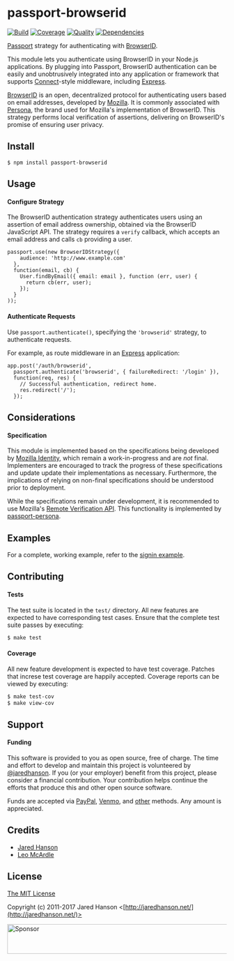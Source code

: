 # passport-browserid

[![Build](https://img.shields.io/travis/jaredhanson/passport-browserid.svg)](https://travis-ci.org/jaredhanson/passport-browserid)
[![Coverage](https://img.shields.io/coveralls/jaredhanson/passport-browserid.svg)](https://coveralls.io/r/jaredhanson/passport-browserid)
[![Quality](https://img.shields.io/codeclimate/github/jaredhanson/passport-browserid.svg?label=quality)](https://codeclimate.com/github/jaredhanson/passport-browserid)
[![Dependencies](https://img.shields.io/david/jaredhanson/passport-browserid.svg)](https://david-dm.org/jaredhanson/passport-browserid)


[Passport](https://github.com/jaredhanson/passport) strategy for authenticating
with [BrowserID](https://developer.mozilla.org/en-US/docs/Mozilla/Persona).

This module lets you authenticate using BrowserID in your Node.js applications.
By plugging into Passport, BrowserID authentication can be easily and
unobtrusively integrated into any application or framework that supports
[Connect](http://www.senchalabs.org/connect/)-style middleware, including
[Express](http://expressjs.com/).

[BrowserID](https://developer.mozilla.org/en-US/docs/Mozilla/Persona) is an
open, decentralized protocol for authenticating users based on email addresses,
developed by [Mozilla](http://www.mozilla.org/).  It is commonly associated with
[Persona](https://login.persona.org/), the brand used for Mozilla's
implementation of BrowserID.  This strategy performs local verification of
assertions, delivering on BrowserID's promise of ensuring user privacy.

## Install

    $ npm install passport-browserid

## Usage

#### Configure Strategy

The BrowserID authentication strategy authenticates users using an assertion of
email address ownership, obtained via the BrowserID JavaScript API.  The
strategy requires a `verify` callback, which accepts an email address and calls
`cb` providing a user.

    passport.use(new BrowserIDStrategy({
        audience: 'http://www.example.com'
      },
      function(email, cb) {
        User.findByEmail({ email: email }, function (err, user) {
          return cb(err, user);
        });
      }
    ));

#### Authenticate Requests

Use `passport.authenticate()`, specifying the `'browserid'` strategy, to
authenticate requests.

For example, as route middleware in an [Express](http://expressjs.com/)
application:

    app.post('/auth/browserid', 
      passport.authenticate('browserid', { failureRedirect: '/login' }),
      function(req, res) {
        // Successful authentication, redirect home.
        res.redirect('/');
      });

## Considerations

#### Specification

This module is implemented based on the specifications being developed by [Mozilla Identity](https://wiki.mozilla.org/Identity),
which remain a work-in-progress and are *not* final.  Implementers are
encouraged to track the progress of these specifications and update update their
implementations as necessary.  Furthermore, the implications of relying on
non-final specifications should be understood prior to deployment.

While the specifications remain under development, it is recommended to use
Mozilla's [Remote Verification API](https://developer.mozilla.org/en-US/docs/Mozilla/Persona/Remote_Verification_API).
This functionality is implemented by [passport-persona](https://github.com/jaredhanson/passport-persona).

## Examples

For a complete, working example, refer to the [signin example](https://github.com/jaredhanson/passport-browserid/tree/master/examples/signin).

## Contributing

#### Tests

The test suite is located in the `test/` directory.  All new features are
expected to have corresponding test cases.  Ensure that the complete test suite
passes by executing:

```bash
$ make test
```

#### Coverage

All new feature development is expected to have test coverage.  Patches that
increse test coverage are happily accepted.  Coverage reports can be viewed by
executing:

```bash
$ make test-cov
$ make view-cov
```

## Support

#### Funding

This software is provided to you as open source, free of charge.  The time and
effort to develop and maintain this project is volunteered by [@jaredhanson](https://github.com/jaredhanson).
If you (or your employer) benefit from this project, please consider a financial
contribution.  Your contribution helps continue the efforts that produce this
and other open source software.

Funds are accepted via [PayPal](https://paypal.me/jaredhanson), [Venmo](https://venmo.com/jaredhanson),
and [other](http://jaredhanson.net/pay) methods.  Any amount is appreciated.

## Credits

  - [Jared Hanson](http://github.com/jaredhanson)
  - [Leo McArdle](https://github.com/LeoMcA)

## License

[The MIT License](http://opensource.org/licenses/MIT)

Copyright (c) 2011-2017 Jared Hanson <[http://jaredhanson.net/](http://jaredhanson.net/)>

<a target='_blank' rel='nofollow' href='https://app.codesponsor.io/link/vK9dyjRnnWsMzzJTQ57fRJpH/jaredhanson/passport-browserid'>  <img alt='Sponsor' width='888' height='68' src='https://app.codesponsor.io/embed/vK9dyjRnnWsMzzJTQ57fRJpH/jaredhanson/passport-browserid.svg' /></a>
